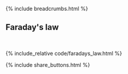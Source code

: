 {% include breadcrumbs.html %}

## Faraday&apos;s law
<div class="header_line"><br/></div>

{% include_relative code/faradays_law.html %}

<p style="clear: both;"></p>

{% include share_buttons.html %}